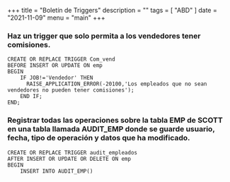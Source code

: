 +++
title = "Boletín de Triggers"
description = ""
tags = [
    "ABD"
]
date = "2021-11-09"
menu = "main"
+++

### Haz un trigger que solo permita a los vendedores tener comisiones.

~~~
CREATE OR REPLACE TRIGGER Com_vend
BEFORE INSERT OR UPDATE ON emp
BEGIN
    IF JOB!='Vendedor' THEN
      RAISE_APPLICATION_ERROR(-20100,'Los empleados que no sean vendedores no pueden tener comisiones');
    END IF;
END;
~~~

### Registrar todas las operaciones sobre la tabla EMP de SCOTT en una tabla llamada AUDIT_EMP donde se guarde usuario, fecha, tipo de operación y datos que ha modificado.

~~~
CREATE OR REPLACE TRIGGER audit_empleados
AFTER INSERT OR UPDATE OR DELETE ON emp
BEGIN
    INSERT INTO AUDIT_EMP()
~~~